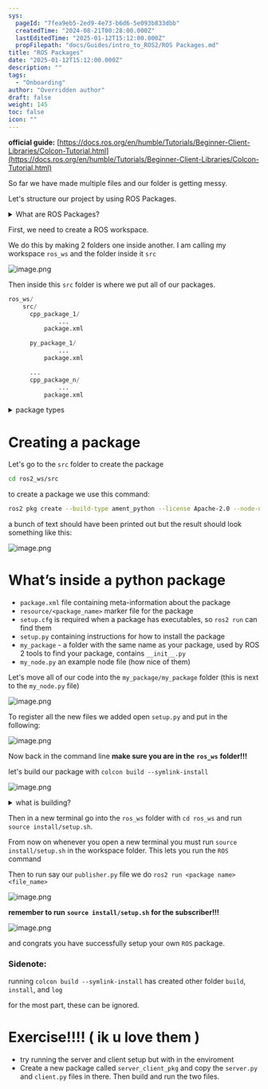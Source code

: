 ```yaml
---
sys:
  pageId: "7fea9eb5-2ed9-4e73-b6d6-5e093b833dbb"
  createdTime: "2024-08-21T00:28:00.000Z"
  lastEditedTime: "2025-01-12T15:12:00.000Z"
  propFilepath: "docs/Guides/intro_to_ROS2/ROS Packages.md"
title: "ROS Packages"
date: "2025-01-12T15:12:00.000Z"
description: ""
tags:
  - "Onboarding"
author: "Overridden author"
draft: false
weight: 145
toc: false
icon: ""
---
```


**official guide:** [https://docs.ros.org/en/humble/Tutorials/Beginner-Client-Libraries/Colcon-Tutorial.html](https://docs.ros.org/en/humble/Tutorials/Beginner-Client-Libraries/Colcon-Tutorial.html)

So far we have made multiple files and our folder is getting messy.

Let's structure our project by using ROS Packages.

<details>

<summary>What are ROS Packages?</summary>

ROS Packages are, as the name implies, packages of code that are highly sharable between ROS developers.

They consist of a folder, `package.xml` file, and source code

```python
      cpp_package_1/
		      ... imagine much code files here ..
          package.xml
```

</details>

First, we need to create a ROS workspace.

We do this by making 2 folders one inside another. I am calling my workspace `ros_ws` and the folder inside it `src`

![image.png](https://prod-files-secure.s3.us-west-2.amazonaws.com/d518164a-d88e-44d1-a4ee-3adb3bd8bce0/70706947-fd18-4537-a67b-e12946812d31/image.png?X-Amz-Algorithm=AWS4-HMAC-SHA256&X-Amz-Content-Sha256=UNSIGNED-PAYLOAD&X-Amz-Credential=ASIAZI2LB466UF4ZXEZF%2F20250626%2Fus-west-2%2Fs3%2Faws4_request&X-Amz-Date=20250626T061329Z&X-Amz-Expires=3600&X-Amz-Security-Token=IQoJb3JpZ2luX2VjEF4aCXVzLXdlc3QtMiJHMEUCIQDtq1iM8yHhFcSzIM7qpT7TaK8U7tTwjpRqdjkzcXyyxwIgIiOYU4LrB1AsrHiOkB%2FGjDCe12gzpkei%2FuO2qhnJC%2Fcq%2FwMIVhAAGgw2Mzc0MjMxODM4MDUiDL3dwTipS4%2B3TiijSyrcA6luBTYTZWIWKJCxuKigxqdivIdM8qNsUXn%2BK9s3RBRDkZaka1pgr%2BSjvohB0RwM36Hvx2zxT1C53euLABngrVN7U3urlw7JQrVyEK%2FHczgi%2BapRlFBEmKHn55jEpczIXzRC8kS7eclTde94dWI%2Fj%2F%2Fqk84nPzBaERkJy2IHGCxMvEJ5hgGrO6464CJ73MgLAJUPNy%2BM4aYZGVbGUw2MTgKHlYt5PuBP9I4jZ67%2FwSFIZxu9Ro%2Bdn5Q9oPUW%2BTI1pDBmWH9p%2B0VT9NMU6uFcYpPGztYG1js785ATfCVFOq9P9GT46wYpNi2A%2BrKpjtDo9cBpGrOxmH4GBTxupvsaQfy5ta8uzXcXqNrzpDl9mwHqzogEJqY15cpWDM93W9KKEYc0gODxFoqy%2BNUnuZi8UeIxSqk8HvwCFBR%2FCKIKU6ILVwZoXVlzRDhjueXQizriM9c%2FuZIYxBGNa6Eyo3fH02fYJG3BNRbd2%2FuPfOL7VL1Cr0T05o%2BgIGJLnD6st%2F1RxoX%2FYoBDdE3tul3I6fcvc%2B1bvj0GlHc913or7C6x0FbRAG4GXpzmbuKCL25S2aU%2Fpil%2BvVm1zDATZXpP%2BBaiRIXkFcBhqVRkgarNGjwph3tF3k8RPFIbsHb1W%2BfUMNux88IGOqUBacQCPBI8qit%2B2zom9l9ZB3DHg1iskOz1%2FsdHEVVYdcJEnLdmu4sV9pna2n%2BcfoQ21WRuzpkwQH%2FX9P8AijGQAYU7RbQY0%2FIaG1rSBkySwdAw11P3BCcBBJL0c6AY%2F5ViSa4o3e6EoPSbT5aCdnK6nhY6B%2FNorlSKMbH15rdTIR2wxPD8EgSKf4Ak05y3mhkkobIgXO5%2BpcTtgBFEoceLpYq7o%2FdG&X-Amz-Signature=7bb03e657f1cec170b1ff8e81eb4c4c59e2abdaeb0c0d5c2a090f3672b52538e&X-Amz-SignedHeaders=host&x-amz-checksum-mode=ENABLED&x-id=GetObject)

Then inside this `src` folder is where we put all of our packages.

```python
ros_ws/
    src/
      cpp_package_1/
		      ...
          package.xml

      py_package_1/
		      ...
          package.xml

      ...
      cpp_package_n/
		      ...
          package.xml

```

<details>

<summary>package types</summary>

packages can be either `C++` or python.

the intern file structure is different for each but for this guide we will stick to creating python packages

</details>

# Creating a package

Let's go to the `src` folder to create the package

```bash
cd ros2_ws/src
```

to create a package we use this command:

```bash
ros2 pkg create --build-type ament_python --license Apache-2.0 --node-name my_node my_package
```

a bunch of text should have been printed out but the result should look something like this:

![image.png](https://prod-files-secure.s3.us-west-2.amazonaws.com/d518164a-d88e-44d1-a4ee-3adb3bd8bce0/e6cf1e3f-8512-4a3e-b131-079f800bf3e8/image.png?X-Amz-Algorithm=AWS4-HMAC-SHA256&X-Amz-Content-Sha256=UNSIGNED-PAYLOAD&X-Amz-Credential=ASIAZI2LB466UF4ZXEZF%2F20250626%2Fus-west-2%2Fs3%2Faws4_request&X-Amz-Date=20250626T061329Z&X-Amz-Expires=3600&X-Amz-Security-Token=IQoJb3JpZ2luX2VjEF4aCXVzLXdlc3QtMiJHMEUCIQDtq1iM8yHhFcSzIM7qpT7TaK8U7tTwjpRqdjkzcXyyxwIgIiOYU4LrB1AsrHiOkB%2FGjDCe12gzpkei%2FuO2qhnJC%2Fcq%2FwMIVhAAGgw2Mzc0MjMxODM4MDUiDL3dwTipS4%2B3TiijSyrcA6luBTYTZWIWKJCxuKigxqdivIdM8qNsUXn%2BK9s3RBRDkZaka1pgr%2BSjvohB0RwM36Hvx2zxT1C53euLABngrVN7U3urlw7JQrVyEK%2FHczgi%2BapRlFBEmKHn55jEpczIXzRC8kS7eclTde94dWI%2Fj%2F%2Fqk84nPzBaERkJy2IHGCxMvEJ5hgGrO6464CJ73MgLAJUPNy%2BM4aYZGVbGUw2MTgKHlYt5PuBP9I4jZ67%2FwSFIZxu9Ro%2Bdn5Q9oPUW%2BTI1pDBmWH9p%2B0VT9NMU6uFcYpPGztYG1js785ATfCVFOq9P9GT46wYpNi2A%2BrKpjtDo9cBpGrOxmH4GBTxupvsaQfy5ta8uzXcXqNrzpDl9mwHqzogEJqY15cpWDM93W9KKEYc0gODxFoqy%2BNUnuZi8UeIxSqk8HvwCFBR%2FCKIKU6ILVwZoXVlzRDhjueXQizriM9c%2FuZIYxBGNa6Eyo3fH02fYJG3BNRbd2%2FuPfOL7VL1Cr0T05o%2BgIGJLnD6st%2F1RxoX%2FYoBDdE3tul3I6fcvc%2B1bvj0GlHc913or7C6x0FbRAG4GXpzmbuKCL25S2aU%2Fpil%2BvVm1zDATZXpP%2BBaiRIXkFcBhqVRkgarNGjwph3tF3k8RPFIbsHb1W%2BfUMNux88IGOqUBacQCPBI8qit%2B2zom9l9ZB3DHg1iskOz1%2FsdHEVVYdcJEnLdmu4sV9pna2n%2BcfoQ21WRuzpkwQH%2FX9P8AijGQAYU7RbQY0%2FIaG1rSBkySwdAw11P3BCcBBJL0c6AY%2F5ViSa4o3e6EoPSbT5aCdnK6nhY6B%2FNorlSKMbH15rdTIR2wxPD8EgSKf4Ak05y3mhkkobIgXO5%2BpcTtgBFEoceLpYq7o%2FdG&X-Amz-Signature=f3db003747fd1323839725f4262936a974be68f2d822c354247c37c940d6e1b8&X-Amz-SignedHeaders=host&x-amz-checksum-mode=ENABLED&x-id=GetObject)

# What’s inside a python package

- `package.xml` file containing meta-information about the package
- `resource/<package_name>` marker file for the package
- `setup.cfg` is required when a package has executables, so `ros2 run` can find them
- `setup.py` containing instructions for how to install the package
- `my_package` - a folder with the same name as your package, used by ROS 2 tools to find your package, contains `__init__.py`
- `my_node.py` an example node file (how nice of them)

Let's move all of our code into the `my_package/my_package` folder (this is next to the `my_node.py` file)

![image.png](https://prod-files-secure.s3.us-west-2.amazonaws.com/d518164a-d88e-44d1-a4ee-3adb3bd8bce0/9ce58f11-0da9-4d3e-b86d-506a9685d378/image.png?X-Amz-Algorithm=AWS4-HMAC-SHA256&X-Amz-Content-Sha256=UNSIGNED-PAYLOAD&X-Amz-Credential=ASIAZI2LB466UF4ZXEZF%2F20250626%2Fus-west-2%2Fs3%2Faws4_request&X-Amz-Date=20250626T061329Z&X-Amz-Expires=3600&X-Amz-Security-Token=IQoJb3JpZ2luX2VjEF4aCXVzLXdlc3QtMiJHMEUCIQDtq1iM8yHhFcSzIM7qpT7TaK8U7tTwjpRqdjkzcXyyxwIgIiOYU4LrB1AsrHiOkB%2FGjDCe12gzpkei%2FuO2qhnJC%2Fcq%2FwMIVhAAGgw2Mzc0MjMxODM4MDUiDL3dwTipS4%2B3TiijSyrcA6luBTYTZWIWKJCxuKigxqdivIdM8qNsUXn%2BK9s3RBRDkZaka1pgr%2BSjvohB0RwM36Hvx2zxT1C53euLABngrVN7U3urlw7JQrVyEK%2FHczgi%2BapRlFBEmKHn55jEpczIXzRC8kS7eclTde94dWI%2Fj%2F%2Fqk84nPzBaERkJy2IHGCxMvEJ5hgGrO6464CJ73MgLAJUPNy%2BM4aYZGVbGUw2MTgKHlYt5PuBP9I4jZ67%2FwSFIZxu9Ro%2Bdn5Q9oPUW%2BTI1pDBmWH9p%2B0VT9NMU6uFcYpPGztYG1js785ATfCVFOq9P9GT46wYpNi2A%2BrKpjtDo9cBpGrOxmH4GBTxupvsaQfy5ta8uzXcXqNrzpDl9mwHqzogEJqY15cpWDM93W9KKEYc0gODxFoqy%2BNUnuZi8UeIxSqk8HvwCFBR%2FCKIKU6ILVwZoXVlzRDhjueXQizriM9c%2FuZIYxBGNa6Eyo3fH02fYJG3BNRbd2%2FuPfOL7VL1Cr0T05o%2BgIGJLnD6st%2F1RxoX%2FYoBDdE3tul3I6fcvc%2B1bvj0GlHc913or7C6x0FbRAG4GXpzmbuKCL25S2aU%2Fpil%2BvVm1zDATZXpP%2BBaiRIXkFcBhqVRkgarNGjwph3tF3k8RPFIbsHb1W%2BfUMNux88IGOqUBacQCPBI8qit%2B2zom9l9ZB3DHg1iskOz1%2FsdHEVVYdcJEnLdmu4sV9pna2n%2BcfoQ21WRuzpkwQH%2FX9P8AijGQAYU7RbQY0%2FIaG1rSBkySwdAw11P3BCcBBJL0c6AY%2F5ViSa4o3e6EoPSbT5aCdnK6nhY6B%2FNorlSKMbH15rdTIR2wxPD8EgSKf4Ak05y3mhkkobIgXO5%2BpcTtgBFEoceLpYq7o%2FdG&X-Amz-Signature=281f1a6bb2e79557e174c56963d0e98e3b510ba55b34105fe4f0a5ca756ea440&X-Amz-SignedHeaders=host&x-amz-checksum-mode=ENABLED&x-id=GetObject)

To register all the new files we added open `setup.py` and put in the following:

![image.png](https://prod-files-secure.s3.us-west-2.amazonaws.com/d518164a-d88e-44d1-a4ee-3adb3bd8bce0/1cd7c262-4cae-4496-9d75-c178537d24a2/image.png?X-Amz-Algorithm=AWS4-HMAC-SHA256&X-Amz-Content-Sha256=UNSIGNED-PAYLOAD&X-Amz-Credential=ASIAZI2LB466UF4ZXEZF%2F20250626%2Fus-west-2%2Fs3%2Faws4_request&X-Amz-Date=20250626T061329Z&X-Amz-Expires=3600&X-Amz-Security-Token=IQoJb3JpZ2luX2VjEF4aCXVzLXdlc3QtMiJHMEUCIQDtq1iM8yHhFcSzIM7qpT7TaK8U7tTwjpRqdjkzcXyyxwIgIiOYU4LrB1AsrHiOkB%2FGjDCe12gzpkei%2FuO2qhnJC%2Fcq%2FwMIVhAAGgw2Mzc0MjMxODM4MDUiDL3dwTipS4%2B3TiijSyrcA6luBTYTZWIWKJCxuKigxqdivIdM8qNsUXn%2BK9s3RBRDkZaka1pgr%2BSjvohB0RwM36Hvx2zxT1C53euLABngrVN7U3urlw7JQrVyEK%2FHczgi%2BapRlFBEmKHn55jEpczIXzRC8kS7eclTde94dWI%2Fj%2F%2Fqk84nPzBaERkJy2IHGCxMvEJ5hgGrO6464CJ73MgLAJUPNy%2BM4aYZGVbGUw2MTgKHlYt5PuBP9I4jZ67%2FwSFIZxu9Ro%2Bdn5Q9oPUW%2BTI1pDBmWH9p%2B0VT9NMU6uFcYpPGztYG1js785ATfCVFOq9P9GT46wYpNi2A%2BrKpjtDo9cBpGrOxmH4GBTxupvsaQfy5ta8uzXcXqNrzpDl9mwHqzogEJqY15cpWDM93W9KKEYc0gODxFoqy%2BNUnuZi8UeIxSqk8HvwCFBR%2FCKIKU6ILVwZoXVlzRDhjueXQizriM9c%2FuZIYxBGNa6Eyo3fH02fYJG3BNRbd2%2FuPfOL7VL1Cr0T05o%2BgIGJLnD6st%2F1RxoX%2FYoBDdE3tul3I6fcvc%2B1bvj0GlHc913or7C6x0FbRAG4GXpzmbuKCL25S2aU%2Fpil%2BvVm1zDATZXpP%2BBaiRIXkFcBhqVRkgarNGjwph3tF3k8RPFIbsHb1W%2BfUMNux88IGOqUBacQCPBI8qit%2B2zom9l9ZB3DHg1iskOz1%2FsdHEVVYdcJEnLdmu4sV9pna2n%2BcfoQ21WRuzpkwQH%2FX9P8AijGQAYU7RbQY0%2FIaG1rSBkySwdAw11P3BCcBBJL0c6AY%2F5ViSa4o3e6EoPSbT5aCdnK6nhY6B%2FNorlSKMbH15rdTIR2wxPD8EgSKf4Ak05y3mhkkobIgXO5%2BpcTtgBFEoceLpYq7o%2FdG&X-Amz-Signature=a3109f5c9883a2763c167cc21fad9bdf4f20e320a04432d3d50169379ad89e47&X-Amz-SignedHeaders=host&x-amz-checksum-mode=ENABLED&x-id=GetObject)

Now back in the command line **make sure you are in the** **`ros_ws`** **folder!!!**

let's build our package with `colcon build --symlink-install`

![image.png](https://prod-files-secure.s3.us-west-2.amazonaws.com/d518164a-d88e-44d1-a4ee-3adb3bd8bce0/2f2a0d27-b173-48fd-b189-5f5c0ce65619/image.png?X-Amz-Algorithm=AWS4-HMAC-SHA256&X-Amz-Content-Sha256=UNSIGNED-PAYLOAD&X-Amz-Credential=ASIAZI2LB466UF4ZXEZF%2F20250626%2Fus-west-2%2Fs3%2Faws4_request&X-Amz-Date=20250626T061329Z&X-Amz-Expires=3600&X-Amz-Security-Token=IQoJb3JpZ2luX2VjEF4aCXVzLXdlc3QtMiJHMEUCIQDtq1iM8yHhFcSzIM7qpT7TaK8U7tTwjpRqdjkzcXyyxwIgIiOYU4LrB1AsrHiOkB%2FGjDCe12gzpkei%2FuO2qhnJC%2Fcq%2FwMIVhAAGgw2Mzc0MjMxODM4MDUiDL3dwTipS4%2B3TiijSyrcA6luBTYTZWIWKJCxuKigxqdivIdM8qNsUXn%2BK9s3RBRDkZaka1pgr%2BSjvohB0RwM36Hvx2zxT1C53euLABngrVN7U3urlw7JQrVyEK%2FHczgi%2BapRlFBEmKHn55jEpczIXzRC8kS7eclTde94dWI%2Fj%2F%2Fqk84nPzBaERkJy2IHGCxMvEJ5hgGrO6464CJ73MgLAJUPNy%2BM4aYZGVbGUw2MTgKHlYt5PuBP9I4jZ67%2FwSFIZxu9Ro%2Bdn5Q9oPUW%2BTI1pDBmWH9p%2B0VT9NMU6uFcYpPGztYG1js785ATfCVFOq9P9GT46wYpNi2A%2BrKpjtDo9cBpGrOxmH4GBTxupvsaQfy5ta8uzXcXqNrzpDl9mwHqzogEJqY15cpWDM93W9KKEYc0gODxFoqy%2BNUnuZi8UeIxSqk8HvwCFBR%2FCKIKU6ILVwZoXVlzRDhjueXQizriM9c%2FuZIYxBGNa6Eyo3fH02fYJG3BNRbd2%2FuPfOL7VL1Cr0T05o%2BgIGJLnD6st%2F1RxoX%2FYoBDdE3tul3I6fcvc%2B1bvj0GlHc913or7C6x0FbRAG4GXpzmbuKCL25S2aU%2Fpil%2BvVm1zDATZXpP%2BBaiRIXkFcBhqVRkgarNGjwph3tF3k8RPFIbsHb1W%2BfUMNux88IGOqUBacQCPBI8qit%2B2zom9l9ZB3DHg1iskOz1%2FsdHEVVYdcJEnLdmu4sV9pna2n%2BcfoQ21WRuzpkwQH%2FX9P8AijGQAYU7RbQY0%2FIaG1rSBkySwdAw11P3BCcBBJL0c6AY%2F5ViSa4o3e6EoPSbT5aCdnK6nhY6B%2FNorlSKMbH15rdTIR2wxPD8EgSKf4Ak05y3mhkkobIgXO5%2BpcTtgBFEoceLpYq7o%2FdG&X-Amz-Signature=f0cae70ce7b4fa3e2e12bab8a54462d6dc6fa8723eed9e33bf7bdbeec098f2db&X-Amz-SignedHeaders=host&x-amz-checksum-mode=ENABLED&x-id=GetObject)

<details>

<summary>what is building?</summary>

if you are a CS major at Rose-Hulman you will learn the answer to this in CSSE132

but TLDR; is it combines all the code files into one program that can be run easily 

</details>

Then in a new terminal go into the `ros_ws` folder with `cd ros_ws` and run `source install/setup.sh`. 

From now on whenever you open a new terminal you must run `source install/setup.sh` in the workspace folder. This lets you run the `ROS` command

Then to run say our `publisher.py` file we do `ros2 run <package name> <file_name>`

![image.png](https://prod-files-secure.s3.us-west-2.amazonaws.com/d518164a-d88e-44d1-a4ee-3adb3bd8bce0/4f4b1219-3a44-4632-aa0a-ce3471699f59/image.png?X-Amz-Algorithm=AWS4-HMAC-SHA256&X-Amz-Content-Sha256=UNSIGNED-PAYLOAD&X-Amz-Credential=ASIAZI2LB466UF4ZXEZF%2F20250626%2Fus-west-2%2Fs3%2Faws4_request&X-Amz-Date=20250626T061329Z&X-Amz-Expires=3600&X-Amz-Security-Token=IQoJb3JpZ2luX2VjEF4aCXVzLXdlc3QtMiJHMEUCIQDtq1iM8yHhFcSzIM7qpT7TaK8U7tTwjpRqdjkzcXyyxwIgIiOYU4LrB1AsrHiOkB%2FGjDCe12gzpkei%2FuO2qhnJC%2Fcq%2FwMIVhAAGgw2Mzc0MjMxODM4MDUiDL3dwTipS4%2B3TiijSyrcA6luBTYTZWIWKJCxuKigxqdivIdM8qNsUXn%2BK9s3RBRDkZaka1pgr%2BSjvohB0RwM36Hvx2zxT1C53euLABngrVN7U3urlw7JQrVyEK%2FHczgi%2BapRlFBEmKHn55jEpczIXzRC8kS7eclTde94dWI%2Fj%2F%2Fqk84nPzBaERkJy2IHGCxMvEJ5hgGrO6464CJ73MgLAJUPNy%2BM4aYZGVbGUw2MTgKHlYt5PuBP9I4jZ67%2FwSFIZxu9Ro%2Bdn5Q9oPUW%2BTI1pDBmWH9p%2B0VT9NMU6uFcYpPGztYG1js785ATfCVFOq9P9GT46wYpNi2A%2BrKpjtDo9cBpGrOxmH4GBTxupvsaQfy5ta8uzXcXqNrzpDl9mwHqzogEJqY15cpWDM93W9KKEYc0gODxFoqy%2BNUnuZi8UeIxSqk8HvwCFBR%2FCKIKU6ILVwZoXVlzRDhjueXQizriM9c%2FuZIYxBGNa6Eyo3fH02fYJG3BNRbd2%2FuPfOL7VL1Cr0T05o%2BgIGJLnD6st%2F1RxoX%2FYoBDdE3tul3I6fcvc%2B1bvj0GlHc913or7C6x0FbRAG4GXpzmbuKCL25S2aU%2Fpil%2BvVm1zDATZXpP%2BBaiRIXkFcBhqVRkgarNGjwph3tF3k8RPFIbsHb1W%2BfUMNux88IGOqUBacQCPBI8qit%2B2zom9l9ZB3DHg1iskOz1%2FsdHEVVYdcJEnLdmu4sV9pna2n%2BcfoQ21WRuzpkwQH%2FX9P8AijGQAYU7RbQY0%2FIaG1rSBkySwdAw11P3BCcBBJL0c6AY%2F5ViSa4o3e6EoPSbT5aCdnK6nhY6B%2FNorlSKMbH15rdTIR2wxPD8EgSKf4Ak05y3mhkkobIgXO5%2BpcTtgBFEoceLpYq7o%2FdG&X-Amz-Signature=9d480252f15918f6dcace510722923356d6a51a84787c2d5ed5e27715654159a&X-Amz-SignedHeaders=host&x-amz-checksum-mode=ENABLED&x-id=GetObject)

**remember to run** **`source install/setup.sh`** **for the subscriber!!!**

![image.png](https://prod-files-secure.s3.us-west-2.amazonaws.com/d518164a-d88e-44d1-a4ee-3adb3bd8bce0/02121119-dad4-49ec-8356-c956108b4243/image.png?X-Amz-Algorithm=AWS4-HMAC-SHA256&X-Amz-Content-Sha256=UNSIGNED-PAYLOAD&X-Amz-Credential=ASIAZI2LB466UF4ZXEZF%2F20250626%2Fus-west-2%2Fs3%2Faws4_request&X-Amz-Date=20250626T061329Z&X-Amz-Expires=3600&X-Amz-Security-Token=IQoJb3JpZ2luX2VjEF4aCXVzLXdlc3QtMiJHMEUCIQDtq1iM8yHhFcSzIM7qpT7TaK8U7tTwjpRqdjkzcXyyxwIgIiOYU4LrB1AsrHiOkB%2FGjDCe12gzpkei%2FuO2qhnJC%2Fcq%2FwMIVhAAGgw2Mzc0MjMxODM4MDUiDL3dwTipS4%2B3TiijSyrcA6luBTYTZWIWKJCxuKigxqdivIdM8qNsUXn%2BK9s3RBRDkZaka1pgr%2BSjvohB0RwM36Hvx2zxT1C53euLABngrVN7U3urlw7JQrVyEK%2FHczgi%2BapRlFBEmKHn55jEpczIXzRC8kS7eclTde94dWI%2Fj%2F%2Fqk84nPzBaERkJy2IHGCxMvEJ5hgGrO6464CJ73MgLAJUPNy%2BM4aYZGVbGUw2MTgKHlYt5PuBP9I4jZ67%2FwSFIZxu9Ro%2Bdn5Q9oPUW%2BTI1pDBmWH9p%2B0VT9NMU6uFcYpPGztYG1js785ATfCVFOq9P9GT46wYpNi2A%2BrKpjtDo9cBpGrOxmH4GBTxupvsaQfy5ta8uzXcXqNrzpDl9mwHqzogEJqY15cpWDM93W9KKEYc0gODxFoqy%2BNUnuZi8UeIxSqk8HvwCFBR%2FCKIKU6ILVwZoXVlzRDhjueXQizriM9c%2FuZIYxBGNa6Eyo3fH02fYJG3BNRbd2%2FuPfOL7VL1Cr0T05o%2BgIGJLnD6st%2F1RxoX%2FYoBDdE3tul3I6fcvc%2B1bvj0GlHc913or7C6x0FbRAG4GXpzmbuKCL25S2aU%2Fpil%2BvVm1zDATZXpP%2BBaiRIXkFcBhqVRkgarNGjwph3tF3k8RPFIbsHb1W%2BfUMNux88IGOqUBacQCPBI8qit%2B2zom9l9ZB3DHg1iskOz1%2FsdHEVVYdcJEnLdmu4sV9pna2n%2BcfoQ21WRuzpkwQH%2FX9P8AijGQAYU7RbQY0%2FIaG1rSBkySwdAw11P3BCcBBJL0c6AY%2F5ViSa4o3e6EoPSbT5aCdnK6nhY6B%2FNorlSKMbH15rdTIR2wxPD8EgSKf4Ak05y3mhkkobIgXO5%2BpcTtgBFEoceLpYq7o%2FdG&X-Amz-Signature=d93a7a143e3a9bf10844e682267de1422336f4a8c1f11a8db6068aff0a1347e8&X-Amz-SignedHeaders=host&x-amz-checksum-mode=ENABLED&x-id=GetObject)

and congrats you have successfully setup your own `ROS` package.

### Sidenote:

running `colcon build --symlink-install` has created other folder `build`, `install`, and `log`

for the most part, these can be ignored.

# Exercise!!!! ( ik u love them )

- try running the server and client setup but with in the enviroment
- Create a new package called `server_client_pkg` and copy the `server.py` and `client.py` files in there. Then build and run the two files.
